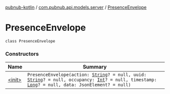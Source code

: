 [pubnub-kotlin](../../index.md) / [com.pubnub.api.models.server](../index.md) / [PresenceEnvelope](./index.md)

# PresenceEnvelope

`class PresenceEnvelope`

### Constructors

| Name | Summary |
|---|---|
| [&lt;init&gt;](-init-.md) | `PresenceEnvelope(action: `[`String`](https://kotlinlang.org/api/latest/jvm/stdlib/kotlin/-string/index.html)`? = null, uuid: `[`String`](https://kotlinlang.org/api/latest/jvm/stdlib/kotlin/-string/index.html)`? = null, occupancy: `[`Int`](https://kotlinlang.org/api/latest/jvm/stdlib/kotlin/-int/index.html)`? = null, timestamp: `[`Long`](https://kotlinlang.org/api/latest/jvm/stdlib/kotlin/-long/index.html)`? = null, data: JsonElement? = null)` |
